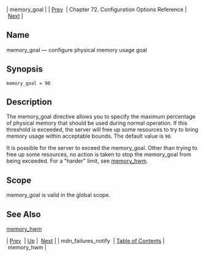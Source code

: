 | memory_goal |
| [Prev](conf.ref.mdn_failures_notify)  | Chapter 72. Configuration Options Reference |  [Next](conf.ref.memory_hwm) |

<a name="conf.ref.memory_goal"></a>
## Name

memory_goal — configure physical memory usage goal

## Synopsis

`memory_goal = 90`

<a name="idp25503216"></a>
## Description

The memory_goal directive allows you to specify the maximum percentage of physical memory that should be used during normal operation. If this threshold is exceeded, the server will free up some resources to try to bring memory usage within acceptable bounds. The default value is `90`.

It is possible for the server to exceed the memory_goal. Other than trying to free up some resources, no action is taken to stop the memory_goal from being exceeded. For a "harder" limit, see [memory_hwm](conf.ref.memory_hwm "memory_hwm").

<a name="idp25506976"></a>
## Scope

memory_goal is valid in the global scope.

<a name="idp25508800"></a>
## See Also

[memory_hwm](conf.ref.memory_hwm "memory_hwm")

| [Prev](conf.ref.mdn_failures_notify)  | [Up](config.options.ref) |  [Next](conf.ref.memory_hwm) |
| mdn_failures_notify  | [Table of Contents](index) |  memory_hwm |

